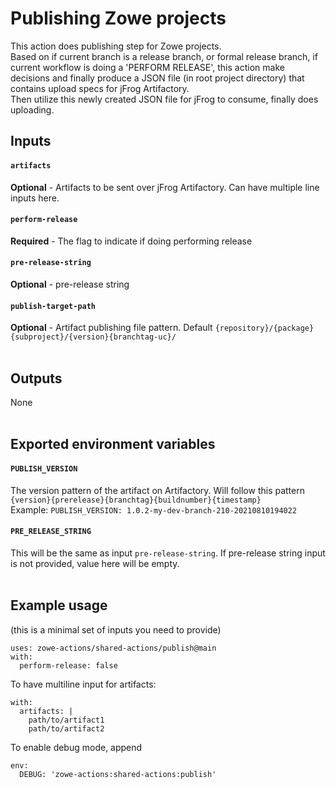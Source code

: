 # Publishing Zowe projects

This action does publishing step for Zowe projects.\
Based on if current branch is a release branch, or formal release branch, if current workflow is doing a 'PERFORM RELEASE', this action make decisions and finally produce a JSON file (in root project directory) that contains upload specs for jFrog Artifactory. \
Then utilize this newly created JSON file for jFrog to consume, finally does uploading.
<br />

## Inputs
#### `artifacts`
**Optional** - Artifacts to be sent over jFrog Artifactory. Can have multiple line inputs here.
#### `perform-release`
**Required** - The flag to indicate if doing performing release
#### `pre-release-string`
**Optional** - pre-release string
#### `publish-target-path`
**Optional** - Artifact publishing file pattern. Default `{repository}/{package}{subproject}/{version}{branchtag-uc}/`
<br /><br />

## Outputs
None
<br /><br />

## Exported environment variables 
#### `PUBLISH_VERSION`
The version pattern of the artifact on Artifactory. Will follow this pattern `{version}{prerelease}{branchtag}{buildnumber}{timestamp}`\
Example: `PUBLISH_VERSION: 1.0.2-my-dev-branch-210-20210810194022`
#### `PRE_RELEASE_STRING`
This will be the same as input `pre-release-string`. If pre-release string input is not provided, value here will be empty.
<br /><br />

## Example usage
(this is a minimal set of inputs you need to provide)
```
uses: zowe-actions/shared-actions/publish@main
with:
  perform-release: false
```
To have multiline input for artifacts:
```
with:
  artifacts: |
    path/to/artifact1
    path/to/artifact2
```
To enable debug mode, append
```
env:
  DEBUG: 'zowe-actions:shared-actions:publish'
```
